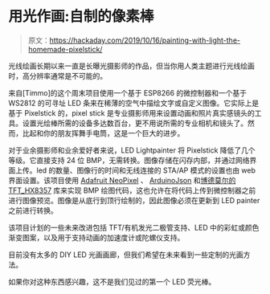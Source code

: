 # 用光作画:自制的像素棒

> 原文：<https://hackaday.com/2019/10/16/painting-with-light-the-homemade-pixelstick/>

光线绘画长期以来一直是长曝光摄影师的作品，但当你用人类主题进行光线绘画时，高分辨率通常是不可能的。

来自[Timmo]的这个周末项目使用一个基于 ESP8266 的微控制器和一个基于 WS2812 的可寻址 LED 条来在稀薄的空气中描绘文字或自定义图像。它实际上是基于 Pixelstick 的，pixel stick 是专业摄影师用来设置动画和照片真实感镜头的工具。设置光绘棒所需的设备多达数百台，更不用说所需的专业相机和镜头了。然而，比起和你的朋友挥舞手电筒，这是一个巨大的进步。

对于业余摄影师和业余爱好者来说，LED Lightpainter 将 Pixelstick 降低了几个等级。它直接支持 24 位 BMP，无需转换。图像存储在闪存内部，并通过网络界面上传。led 的数量、图像行的时间和无线连接的 STA/AP 模式的设置也由 web 界面设置。该项目使用 [Adafruit NeoPixel](https://github.com/adafruit/Adafruit_NeoPixel) 、 [ArduinoJson](https://github.com/bblanchon/ArduinoJson) 和[博德莫尔的 TFT_HX8357](https://github.com/Bodmer/TFT_HX8357/tree/master/examples/Draw_SDCard_Bitmap) 库来实现 BMP 绘图代码，这也允许在将代码上传到微控制器之前进行图像预览。图像是从底行到顶行绘制的，因此图像必须在更新到 LED painter 之前进行转换。

该项目计划的一些未来改进包括 TFT/有机发光二极管支持、LED 中的彩虹或颜色渐变图案，以及用于支持动画的加速度计或陀螺仪支持。

目前没有太多的 DIY LED 光画画廊，但我们希望在未来看到一些定制的光画方法。

如果你对这种东西感兴趣，这不是我们见过的第一个 LED 荧光棒。